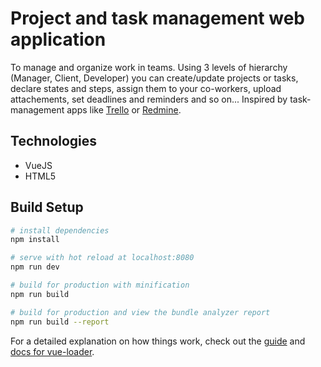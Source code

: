 # Project and task management web application
To manage and organize work in teams.
Using 3 levels of hierarchy (Manager, Client, Developer) you can create/update projects or tasks, declare states and steps, assign them to your co-workers, upload attachements, set deadlines and reminders and so on...
Inspired by task-management apps like [Trello](https://trello.com/) or [Redmine](https://www.redmine.org/).

## Technologies
* VueJS
* HTML5

## Build Setup

``` bash
# install dependencies
npm install

# serve with hot reload at localhost:8080
npm run dev

# build for production with minification
npm run build

# build for production and view the bundle analyzer report
npm run build --report
```

For a detailed explanation on how things work, check out the [guide](http://vuejs-templates.github.io/webpack/) and [docs for vue-loader](http://vuejs.github.io/vue-loader).

